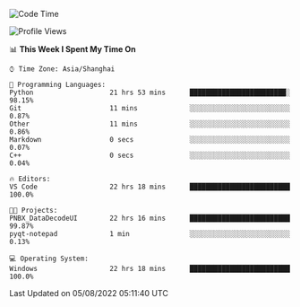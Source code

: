 <!--START_SECTION:waka-->
![Code Time](http://img.shields.io/badge/Code%20Time-192%20hrs%2011%20mins-blue)

![Profile Views](http://img.shields.io/badge/Profile%20Views-0-blue)

📊 **This Week I Spent My Time On** 

```text
⌚︎ Time Zone: Asia/Shanghai

💬 Programming Languages: 
Python                   21 hrs 53 mins      ████████████████████████░   98.15% 
Git                      11 mins             ░░░░░░░░░░░░░░░░░░░░░░░░░   0.87% 
Other                    11 mins             ░░░░░░░░░░░░░░░░░░░░░░░░░   0.86% 
Markdown                 0 secs              ░░░░░░░░░░░░░░░░░░░░░░░░░   0.07% 
C++                      0 secs              ░░░░░░░░░░░░░░░░░░░░░░░░░   0.04%

🔥 Editors: 
VS Code                  22 hrs 18 mins      █████████████████████████   100.0%

🐱‍💻 Projects: 
PNBX_DataDecodeUI        22 hrs 16 mins      █████████████████████████   99.87% 
pyqt-notepad             1 min               ░░░░░░░░░░░░░░░░░░░░░░░░░   0.13%

💻 Operating System: 
Windows                  22 hrs 18 mins      █████████████████████████   100.0%

```


 Last Updated on 05/08/2022 05:11:40 UTC
<!--END_SECTION:waka-->